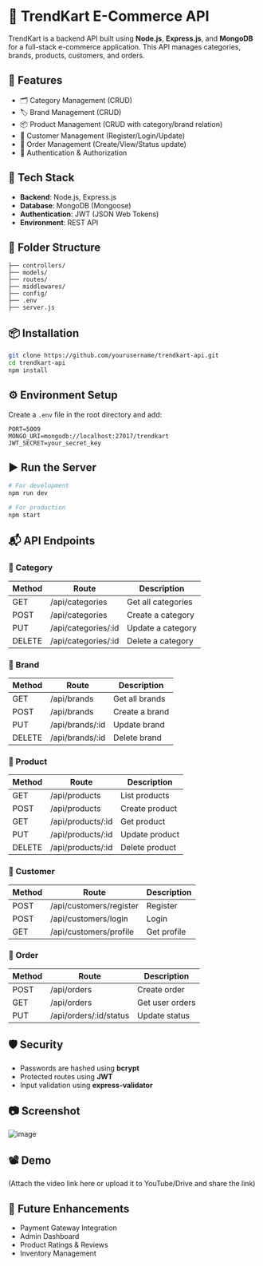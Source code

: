 # 🛒 TrendKart E-Commerce API

TrendKart is a backend API built using **Node.js**, **Express.js**, and **MongoDB** for a full-stack e-commerce application. This API manages categories, brands, products, customers, and orders.

## 🚀 Features

* 🗂️ Category Management (CRUD)
* 🏷️ Brand Management (CRUD)
* 📦 Product Management (CRUD with category/brand relation)
* 👤 Customer Management (Register/Login/Update)
* 📑 Order Management (Create/View/Status update)
* 🔐 Authentication & Authorization

## 🧰 Tech Stack

* **Backend**: Node.js, Express.js
* **Database**: MongoDB (Mongoose)
* **Authentication**: JWT (JSON Web Tokens)
* **Environment**: REST API

## 📁 Folder Structure

```
├── controllers/
├── models/
├── routes/
├── middlewares/
├── config/
├── .env
├── server.js
```

## 📦 Installation

```bash
git clone https://github.com/yourusername/trendkart-api.git
cd trendkart-api
npm install
```

## ⚙️ Environment Setup

Create a `.env` file in the root directory and add:

```env
PORT=5009
MONGO_URI=mongodb://localhost:27017/trendkart
JWT_SECRET=your_secret_key
```

## ▶️ Run the Server

```bash
# For development
npm run dev

# For production
npm start
```

## 📬 API Endpoints

### 🔸 Category

| Method | Route | Description |
|--------|-------|-------------|
| GET | /api/categories | Get all categories |
| POST | /api/categories | Create a category |
| PUT | /api/categories/:id | Update a category |
| DELETE | /api/categories/:id | Delete a category |

### 🔸 Brand

| Method | Route | Description |
|--------|-------|-------------|
| GET | /api/brands | Get all brands |
| POST | /api/brands | Create a brand |
| PUT | /api/brands/:id | Update brand |
| DELETE | /api/brands/:id | Delete brand |

### 🔸 Product

| Method | Route | Description |
|--------|-------|-------------|
| GET | /api/products | List products |
| POST | /api/products | Create product |
| GET | /api/products/:id | Get product |
| PUT | /api/products/:id | Update product |
| DELETE | /api/products/:id | Delete product |

### 🔸 Customer

| Method | Route | Description |
|--------|-------|-------------|
| POST | /api/customers/register | Register |
| POST | /api/customers/login | Login |
| GET | /api/customers/profile | Get profile |

### 🔸 Order

| Method | Route | Description |
|--------|-------|-------------|
| POST | /api/orders | Create order |
| GET | /api/orders | Get user orders |
| PUT | /api/orders/:id/status | Update status |

## 🛡️ Security

* Passwords are hashed using **bcrypt**
* Protected routes using **JWT**
* Input validation using **express-validator**

## 📷 Screenshot

![image](https://github.com/user-attachments/assets/1c6fb070-fa24-4c29-9fd5-36ec822f5fcf)


## 📽️ Demo

(Attach the video link here or upload it to YouTube/Drive and share the link)

## 📌 Future Enhancements

* Payment Gateway Integration
* Admin Dashboard
* Product Ratings & Reviews
* Inventory Management
